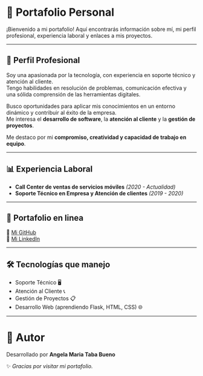 # 🌟 Portafolio Personal 

¡Bienvenido a mi portafolio!
Aquí encontrarás información sobre mí, mi perfil profesional, experiencia laboral y enlaces a mis proyectos.  

---

## 💼 Perfil Profesional
Soy una apasionada por la tecnología, con experiencia en soporte técnico y atención al cliente.  
Tengo habilidades en resolución de problemas, comunicación efectiva y una sólida comprensión de las herramientas digitales.  

Busco oportunidades para aplicar mis conocimientos en un entorno dinámico y contribuir al éxito de la empresa.  
Me interesa el **desarrollo de software**, la **atención al cliente** y la **gestión de proyectos**.  

Me destaco por mi **compromiso, creatividad y capacidad de trabajo en equipo**.  

---

## 📊 Experiencia Laboral
- **Call Center de ventas de servicios móviles** *(2020 - Actualidad)*  
- **Soporte Técnico en Empresa y Atención de clientes** *(2019 - 2020)*  

---

## 📂 Portafolio en linea
🔗 [Mi GitHub](https://github.com/angela131123)  
🔗 [Mi LinkedIn](https://linkedin.com/in/tu-usuario)  

---

## 🛠️ Tecnologías que manejo
- Soporte Técnico 🖥️  
- Atención al Cliente 📞  
- Gestión de Proyectos 📋  
- Desarrollo Web (aprendiendo Flask, HTML, CSS) 🌐  

---

# 📌 Autor
Desarrollado por **Angela Maria Taba Bueno**

✨ *Gracias por visitar mi portafolio.*  
